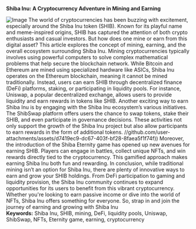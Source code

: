 **Shiba Inu: A Cryptocurrency Adventure in Mining and Earning**

![Image](https://github.com/user-attachments/assets/d7419ec9-dc67-403f-bf28-8faea5f1f74f)
The world of cryptocurrencies has been buzzing with excitement, especially around the Shiba Inu token (SHIB). Known for its playful name and meme-inspired origins, SHIB has captured the attention of both crypto enthusiasts and casual investors. But how does one mine or earn from this digital asset? This article explores the concept of mining, earning, and the overall ecosystem surrounding Shiba Inu.
Mining cryptocurrencies typically involves using powerful computers to solve complex mathematical problems that help secure the blockchain network. While Bitcoin and Ethereum are mined using specialized hardware like ASICs, Shiba Inu operates on the Ethereum blockchain, meaning it cannot be mined traditionally. Instead, users can earn SHIB through decentralized finance (DeFi) platforms, staking, or participating in liquidity pools. For instance, Uniswap, a popular decentralized exchange, allows users to provide liquidity and earn rewards in tokens like SHIB. 
Another exciting way to earn Shiba Inu is by engaging with the Shiba Inu ecosystem’s various initiatives. The ShibSwap platform offers users the chance to swap tokens, stake their SHIB, and even participate in governance decisions. These activities not only support the growth of the Shiba Inu project but also allow participants to earn rewards in the form of additional tokens. 
 //github.com/user-attachments/assets/d7419ec9-dc67-403f-bf28-8faea5f1f74f))
Moreover, the introduction of the Shiba Eternity game has opened up new avenues for earning SHIB. Players can engage in battles, collect unique NFTs, and win rewards directly tied to the cryptocurrency. This gamified approach makes earning Shiba Inu both fun and rewarding. 
In conclusion, while traditional mining isn’t an option for Shiba Inu, there are plenty of innovative ways to earn and grow your SHIB holdings. From DeFi participation to gaming and liquidity provision, the Shiba Inu community continues to expand opportunities for its users to benefit from this vibrant cryptocurrency. Whether you're looking to earn passive income or dive into the world of NFTs, Shiba Inu offers something for everyone. So, strap in and join the journey of earning and growing with Shiba Inu  
**Keywords:** Shiba Inu, SHIB, mining, DeFi, liquidity pools, Uniswap, ShibSwap, NFTs, Eternity game, earning, cryptocurrency
